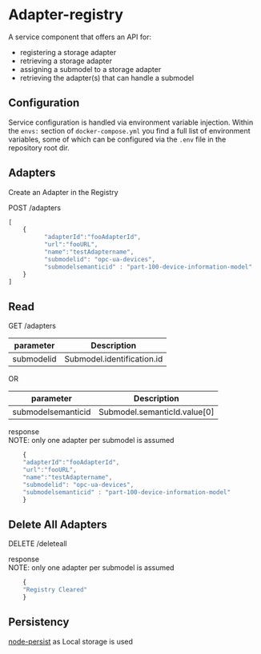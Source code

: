 # Adapter-registry

A service component that offers an API for:
 - registering a storage adapter
 - retrieving a storage adapter
 - assigning a submodel to a storage adapter
 - retrieving the adapter(s) that can  handle a submodel

## Configuration
Service configuration is handled via environment variable injection. Within the `envs:` section of `docker-compose.yml` you find a full list of environment variables, some of which can be configured via the `.env` file in the repository root dir.


## Adapters
Create an Adapter in the Registry


POST /adapters

```javascript
[
    {
          "adapterId":"fooAdapterId",
          "url":"fooURL",
          "name":"testAdaptername",
          "submodelid": "opc-ua-devices",
          "submodelsemanticid" : "part-100-device-information-model"
    }
]
```

## Read


GET /adapters

|   parameter         |      Description                 |
|   :-------:         | :-------------------:            |
|   submodelid        |  Submodel.identification.id      |

OR

|   parameter         |      Description                 |
|   :-------:         | :-------------------:            |
|  submodelsemanticid |  Submodel.semanticId.value[0]    |


response </br>
NOTE: only one adapter per submodel is assumed
```javascript
    {
    "adapterId":"fooAdapterId",
    "url":"fooURL",
    "name":"testAdaptername",
    "submodelid": "opc-ua-devices",
    "submodelsemanticid" : "part-100-device-information-model"
    }
```

## Delete All Adapters


DELETE /deleteall


response </br>
NOTE: only one adapter per submodel is assumed
```javascript
    {
    "Registry Cleared"
    }
```


## Persistency

[node-persist](https://www.npmjs.com/package/node-persist) as Local storage is used
